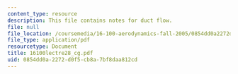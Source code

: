 ```yaml
---
content_type: resource
description: This file contains notes for duct flow.
file: null
file_location: /coursemedia/16-100-aerodynamics-fall-2005/0854dd0a2272d0f5cb8a7bf8daa812cd_16100lectre28_cg.pdf
file_type: application/pdf
resourcetype: Document
title: 16100lectre28_cg.pdf
uid: 0854dd0a-2272-d0f5-cb8a-7bf8daa812cd
---
```

